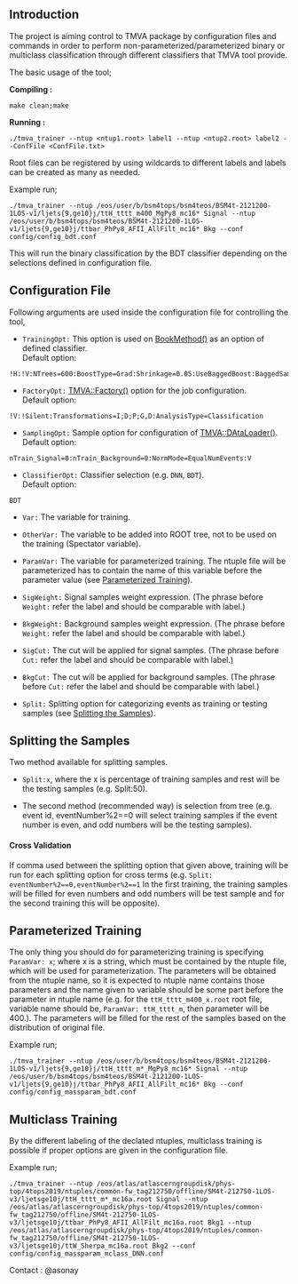 ## Introduction

The project is aiming control to TMVA package by configuration files and commands in order to perform non-parameterized/parameterized binary or multiclass classification through different classifiers that TMVA tool provide.  

The basic usage of the tool;

**Compiling :**    
```
make clean;make
```

**Running :**  
```
./tmva_trainer --ntup <ntup1.root> label1 --ntup <ntup2.root> label2 --ConfFile <ConfFile.txt>
```

Root files can be registered by using wildcards to different labels and labels can be created as many as needed.  

Example run;
```
./tmva_trainer --ntup /eos/user/b/bsm4tops/bsm4teos/BSM4t-2121200-1LOS-v1/ljets{9,ge10}j/ttH_tttt_m400_MgPy8_mc16* Signal --ntup /eos/user/b/bsm4tops/bsm4teos/BSM4t-2121200-1LOS-v1/ljets{9,ge10}j/ttbar_PhPy8_AFII_AllFilt_mc16* Bkg --conf config/config_bdt.conf
```

This will run the binary classification by the BDT classifier depending on the selections defined in configuration file.

## Configuration File

Following arguments are used inside the configuration file for controlling the tool,  

* `TrainingOpt:` This option is used on [BookMethod()](https://root.cern/doc/master/classTMVA_1_1Factory.html#a35c42e83410f857150bb2c150bb97474) as an option of defined classifier.  
Default option:
```
!H:!V:NTrees=600:BoostType=Grad:Shrinkage=0.05:UseBaggedBoost:BaggedSampleFraction=0.6:SeparationType=GiniIndex:nCuts=30:MaxDepth=2:NegWeightTreatment=IgnoreNegWeightsInTraining
```

* `FactoryOpt:` [TMVA::Factory()](https://root.cern/doc/master/classTMVA_1_1Factory.html) option for the job configuration.  
Default option:
```
!V:!Silent:Transformations=I;D;P;G,D:AnalysisType=Classification
```

* `SamplingOpt:` Sample option for configuration of [TMVA::DAtaLoader()](https://root.cern/doc/master/classTMVA_1_1DataLoader.html).  
Default option:
```
nTrain_Signal=0:nTrain_Background=0:NormMode=EqualNumEvents:V
```

* `ClassifierOpt:` Classifier selection (e.g. `DNN`, `BDT`).  
Default option:
```
BDT
```

* `Var:` The variable for training.

* `OtherVar:` The variable to be added into ROOT tree, not to be used on the training (Spectator variable).

* `ParamVar:` The variable for parameterized training. The ntuple file will be parameterized has to contain the name of this variable before the parameter value (see [Parameterized Training](#parameterized-training)).

* `SigWeight:` Signal samples weight expression. (The phrase before `Weight:` refer the label and should be comparable with label.)

* `BkgWeight:` Background samples weight expression. (The phrase before `Weight:` refer the label and should be comparable with label.)

* `SigCut:` The cut will be applied for signal samples. (The phrase before `Cut:` refer the label and should be comparable with label.)

* `BkgCut:` The cut will be applied for background samples. (The phrase before `Cut:` refer the label and should be comparable with label.)

* `Split:` Splitting option for categorizing events as training or testing samples (see [Splitting the Samples](#splitting-the-samples)).

## Splitting the Samples

Two method available for splitting samples.  

* `Split:x`, where the x is percentage of training samples and rest will be the testing samples (e.g. Split:50).

* The second method (recommended way) is selection from tree (e.g. event id, eventNumber%2==0 will select training samples if the event number is even, and odd numbers will be the testing samples).

#### Cross Validation

If comma used between the splitting option that given above, training will be run for each splitting option for cross terms (e.g. `Split: eventNumber%2==0,eventNumber%2==1` In the first training, the training samples will be filled for even numbers and odd numbers will be test sample and for the second training this will be opposite).

## Parameterized Training

The only thing you should do for parameterizing training is specifying `ParamVar: x`; where x is a string, which must be contained by the ntuple file, which will be used for parameterization. The parameters will be obtained from the ntuple name, so it is expected to ntuple name contains those parameters and the name given to variable should be some part before the parameter in ntuple name (e.g. for the `ttH_tttt_m400_x.root` root file, variable name should be, `ParamVar: ttH_tttt_m`, then parameter will be 400.). The parameters will be filled for the rest of the samples based on the distribution of original file.

Example run;  
```
./tmva_trainer --ntup /eos/user/b/bsm4tops/bsm4teos/BSM4t-2121200-1LOS-v1/ljets{9,ge10}j/ttH_tttt_m*_MgPy8_mc16* Signal --ntup /eos/user/b/bsm4tops/bsm4teos/BSM4t-2121200-1LOS-v1/ljets{9,ge10}j/ttbar_PhPy8_AFII_AllFilt_mc16* Bkg --conf config/config_massparam_bdt.conf
```

## Multiclass Training

By the different labeling of the declated ntuples, multiclass training is possible if proper options are given in the configuration file.

Example run;  
```
./tmva_trainer --ntup /eos/atlas/atlascerngroupdisk/phys-top/4tops2019/ntuples/common-fw_tag212750/offline/SM4t-212750-1LOS-v3/ljetsge10j/ttH_tttt_m*_mc16a.root Signal --ntup /eos/atlas/atlascerngroupdisk/phys-top/4tops2019/ntuples/common-fw_tag212750/offline/SM4t-212750-1LOS-v3/ljetsge10j/ttbar_PhPy8_AFII_AllFilt_mc16a.root Bkg1 --ntup /eos/atlas/atlascerngroupdisk/phys-top/4tops2019/ntuples/common-fw_tag212750/offline/SM4t-212750-1LOS-v3/ljetsge10j/ttW_Sherpa_mc16a.root Bkg2 --conf config/config_massparam_mclass_DNN.conf
```

Contact : @asonay